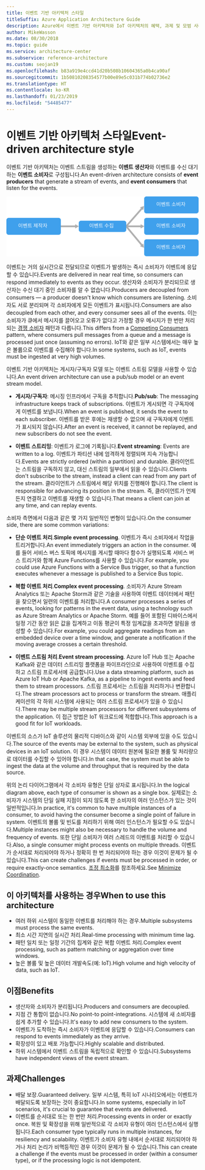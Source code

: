 ```yaml
---
title: 이벤트 기반 아키텍처 스타일
titleSuffix: Azure Application Architecture Guide
description: Azure에서 이벤트 기반 아키텍처와 IoT 아키텍처의 혜택, 과제 및 모범 사례를 설명합니다.
author: MikeWasson
ms.date: 08/30/2018
ms.topic: guide
ms.service: architecture-center
ms.subservice: reference-architecture
ms.custom: seojan19
ms.openlocfilehash: b83a919e4ccd41d20b508b10604365a0b4ca90af
ms.sourcegitcommit: 1b50810208354577b00e89e5c031b774b02736e2
ms.translationtype: HT
ms.contentlocale: ko-KR
ms.lasthandoff: 01/23/2019
ms.locfileid: "54485477"
---
```

# <a name="event-driven-architecture-style"></a><span data-ttu-id="9cb32-103">이벤트 기반 아키텍처 스타일</span><span class="sxs-lookup"><span data-stu-id="9cb32-103">Event-driven architecture style</span></span>

<span data-ttu-id="9cb32-104">이벤트 기반 아키텍처는 이벤트 스트림을 생성하는 **이벤트 생산자**와 이벤트를 수신 대기하는 **이벤트 소비자**로 구성됩니다.</span><span class="sxs-lookup"><span data-stu-id="9cb32-104">An event-driven architecture consists of **event producers** that generate a stream of events, and **event consumers** that listen for the events.</span></span>

![이벤트 기반 아키텍처 스타일의 다이어그램](./images/event-driven.svg)

<span data-ttu-id="9cb32-106">이벤트는 거의 실시간으로 전달되므로 이벤트가 발생하는 즉시 소비자가 이벤트에 응답할 수 있습니다.</span><span class="sxs-lookup"><span data-stu-id="9cb32-106">Events are delivered in near real time, so consumers can respond immediately to events as they occur.</span></span> <span data-ttu-id="9cb32-107">생산자와 소비자가 분리되므로 생산자는 수신 대기 중인 소비자를 알 수 없습니다.</span><span class="sxs-lookup"><span data-stu-id="9cb32-107">Producers are decoupled from consumers &mdash; a producer doesn't know which consumers are listening.</span></span> <span data-ttu-id="9cb32-108">소비자도 서로 분리되며 각 소비자에게 모든 이벤트가 표시됩니다.</span><span class="sxs-lookup"><span data-stu-id="9cb32-108">Consumers are also decoupled from each other, and every consumer sees all of the events.</span></span> <span data-ttu-id="9cb32-109">이는 소비자가 큐에서 메시지를 끌어오고 오류가 없다고 가정할 경우 메시지가 한 번만 처리되는 [경쟁 소비자][competing-consumers] 패턴과 다릅니다.</span><span class="sxs-lookup"><span data-stu-id="9cb32-109">This differs from a [Competing Consumers][competing-consumers] pattern, where consumers pull messages from a queue and a message is processed just once (assuming no errors).</span></span> <span data-ttu-id="9cb32-110">IoT와 같은 일부 시스템에서는 매우 높은 볼륨으로 이벤트를 수집해야 합니다.</span><span class="sxs-lookup"><span data-stu-id="9cb32-110">In some systems, such as IoT, events must be ingested at very high volumes.</span></span>

<span data-ttu-id="9cb32-111">이벤트 기반 아키텍처는 게시자/구독자 모델 또는 이벤트 스트림 모델을 사용할 수 있습니다.</span><span class="sxs-lookup"><span data-stu-id="9cb32-111">An event driven architecture can use a pub/sub model or an event stream model.</span></span>

- <span data-ttu-id="9cb32-112">**게시자/구독자**: 메시징 인프라에서 구독을 추적합니다.</span><span class="sxs-lookup"><span data-stu-id="9cb32-112">**Pub/sub**: The messaging infrastructure keeps track of subscriptions.</span></span> <span data-ttu-id="9cb32-113">이벤트가 게시되면 각 구독자에게 이벤트를 보냅니다.</span><span class="sxs-lookup"><span data-stu-id="9cb32-113">When an event is published, it sends the event to each subscriber.</span></span> <span data-ttu-id="9cb32-114">이벤트를 받은 후에는 재생할 수 없으며 새 구독자에게 이벤트가 표시되지 않습니다.</span><span class="sxs-lookup"><span data-stu-id="9cb32-114">After an event is received, it cannot be replayed, and new subscribers do not see the event.</span></span>

- <span data-ttu-id="9cb32-115">**이벤트 스트리밍**: 이벤트가 로그에 기록됩니다.</span><span class="sxs-lookup"><span data-stu-id="9cb32-115">**Event streaming**: Events are written to a log.</span></span> <span data-ttu-id="9cb32-116">이벤트가 파티션 내에 엄격하게 정렬되며 지속 가능합니다.</span><span class="sxs-lookup"><span data-stu-id="9cb32-116">Events are strictly ordered (within a partition) and durable.</span></span> <span data-ttu-id="9cb32-117">클라이언트는 스트림을 구독하지 않고, 대신 스트림의 일부에서 읽을 수 있습니다.</span><span class="sxs-lookup"><span data-stu-id="9cb32-117">Clients don't subscribe to the stream, instead a client can read from any part of the stream.</span></span> <span data-ttu-id="9cb32-118">클라이언트가 스트림에서 해당 위치를 진행해야 합니다.</span><span class="sxs-lookup"><span data-stu-id="9cb32-118">The client is responsible for advancing its position in the stream.</span></span> <span data-ttu-id="9cb32-119">즉, 클라이언트가 언제든지 연결하고 이벤트를 재생할 수 있습니다.</span><span class="sxs-lookup"><span data-stu-id="9cb32-119">That means a client can join at any time, and can replay events.</span></span>

<span data-ttu-id="9cb32-120">소비자 측면에서 다음과 같은 몇 가지 일반적인 변형이 있습니다.</span><span class="sxs-lookup"><span data-stu-id="9cb32-120">On the consumer side, there are some common variations:</span></span>

- <span data-ttu-id="9cb32-121">**단순 이벤트 처리**.</span><span class="sxs-lookup"><span data-stu-id="9cb32-121">**Simple event processing**.</span></span> <span data-ttu-id="9cb32-122">이벤트가 즉시 소비자에서 작업을 트리거합니다.</span><span class="sxs-lookup"><span data-stu-id="9cb32-122">An event immediately triggers an action in the consumer.</span></span> <span data-ttu-id="9cb32-123">예를 들어 서비스 버스 토픽에 메시지를 게시할 때마다 함수가 실행되도록 서비스 버스 트리거와 함께 Azure Functions를 사용할 수 있습니다.</span><span class="sxs-lookup"><span data-stu-id="9cb32-123">For example, you could use Azure Functions with a Service Bus trigger, so that a function executes whenever a message is published to a Service Bus topic.</span></span>

- <span data-ttu-id="9cb32-124">**복합 이벤트 처리**.</span><span class="sxs-lookup"><span data-stu-id="9cb32-124">**Complex event processing**.</span></span> <span data-ttu-id="9cb32-125">소비자가 Azure Stream Analytics 또는 Apache Storm과 같은 기술을 사용하여 이벤트 데이터에서 패턴을 찾으면서 일련의 이벤트를 처리합니다.</span><span class="sxs-lookup"><span data-stu-id="9cb32-125">A consumer processes a series of events, looking for patterns in the event data, using a technology such as Azure Stream Analytics or Apache Storm.</span></span> <span data-ttu-id="9cb32-126">예를 들어 포함된 디바이스에서 일정 기간 동안 읽은 값을 집계하고 이동 평균이 특정 임계값을 초과하면 알림을 생성할 수 있습니다.</span><span class="sxs-lookup"><span data-stu-id="9cb32-126">For example, you could aggregate readings from an embedded device over a time window, and generate a notification if the moving average crosses a certain threshold.</span></span>

- <span data-ttu-id="9cb32-127">**이벤트 스트림 처리**.</span><span class="sxs-lookup"><span data-stu-id="9cb32-127">**Event stream processing**.</span></span> <span data-ttu-id="9cb32-128">Azure IoT Hub 또는 Apache Kafka와 같은 데이터 스트리밍 플랫폼을 파이프라인으로 사용하여 이벤트를 수집하고 스트림 프로세서에 공급합니다.</span><span class="sxs-lookup"><span data-stu-id="9cb32-128">Use a data streaming platform, such as Azure IoT Hub or Apache Kafka, as a pipeline to ingest events and feed them to stream processors.</span></span> <span data-ttu-id="9cb32-129">스트림 프로세서는 스트림을 처리하거나 변환합니다.</span><span class="sxs-lookup"><span data-stu-id="9cb32-129">The stream processors act to process or transform the stream.</span></span> <span data-ttu-id="9cb32-130">애플리케이션의 각 하위 시스템에 사용되는 여러 스트림 프로세서가 있을 수 있습니다.</span><span class="sxs-lookup"><span data-stu-id="9cb32-130">There may be multiple stream processors for different subsystems of the application.</span></span> <span data-ttu-id="9cb32-131">이 접근 방법은 IoT 워크로드에 적합합니다.</span><span class="sxs-lookup"><span data-stu-id="9cb32-131">This approach is a good fit for IoT workloads.</span></span>

<span data-ttu-id="9cb32-132">이벤트의 소스가 IoT 솔루션의 물리적 디바이스와 같이 시스템 외부에 있을 수도 있습니다.</span><span class="sxs-lookup"><span data-stu-id="9cb32-132">The source of the events may be external to the system, such as physical devices in an IoT solution.</span></span> <span data-ttu-id="9cb32-133">이 경우 시스템이 데이터 원본에 필요한 볼륨 및 처리량으로 데이터를 수집할 수 있어야 합니다.</span><span class="sxs-lookup"><span data-stu-id="9cb32-133">In that case, the system must be able to ingest the data at the volume and throughput that is required by the data source.</span></span>

<span data-ttu-id="9cb32-134">위의 논리 다이어그램에서 각 소비자 유형은 단일 상자로 표시됩니다.</span><span class="sxs-lookup"><span data-stu-id="9cb32-134">In the logical diagram above, each type of consumer is shown as a single box.</span></span> <span data-ttu-id="9cb32-135">실제로는 소비자가 시스템의 단일 실패 지점이 되지 않도록 한 소비자의 여러 인스턴스가 있는 것이 일반적입니다.</span><span class="sxs-lookup"><span data-stu-id="9cb32-135">In practice, it's common to have multiple instances of a consumer, to avoid having the consumer become a single point of failure in system.</span></span> <span data-ttu-id="9cb32-136">이벤트의 볼륨 및 빈도를 처리하기 위해 여러 인스턴스가 필요할 수도 있습니다.</span><span class="sxs-lookup"><span data-stu-id="9cb32-136">Multiple instances might also be necessary to handle the volume and frequency of events.</span></span> <span data-ttu-id="9cb32-137">또한 단일 소비자가 여러 스레드의 이벤트를 처리할 수 있습니다.</span><span class="sxs-lookup"><span data-stu-id="9cb32-137">Also, a single consumer might process events on multiple threads.</span></span> <span data-ttu-id="9cb32-138">이벤트가 순서대로 처리되어야 하거나 정확히 한 번 처리되어야 하는 경우 이것이 문제가 될 수 있습니다.</span><span class="sxs-lookup"><span data-stu-id="9cb32-138">This can create challenges if events must be processed in order, or require exactly-once semantics.</span></span> <span data-ttu-id="9cb32-139">[조정 최소화][minimize-coordination]를 참조하세요.</span><span class="sxs-lookup"><span data-stu-id="9cb32-139">See [Minimize Coordination][minimize-coordination].</span></span>

## <a name="when-to-use-this-architecture"></a><span data-ttu-id="9cb32-140">이 아키텍처를 사용하는 경우</span><span class="sxs-lookup"><span data-stu-id="9cb32-140">When to use this architecture</span></span>

- <span data-ttu-id="9cb32-141">여러 하위 시스템이 동일한 이벤트를 처리해야 하는 경우.</span><span class="sxs-lookup"><span data-stu-id="9cb32-141">Multiple subsystems must process the same events.</span></span>
- <span data-ttu-id="9cb32-142">최소 시간 지연의 실시간 처리.</span><span class="sxs-lookup"><span data-stu-id="9cb32-142">Real-time processing with minimum time lag.</span></span>
- <span data-ttu-id="9cb32-143">패턴 일치 또는 일정 기간의 집계와 같은 복합 이벤트 처리.</span><span class="sxs-lookup"><span data-stu-id="9cb32-143">Complex event processing, such as pattern matching or aggregation over time windows.</span></span>
- <span data-ttu-id="9cb32-144">높은 볼륨 및 높은 데이터 개발속도(예: IoT).</span><span class="sxs-lookup"><span data-stu-id="9cb32-144">High volume and high velocity of data, such as IoT.</span></span>

## <a name="benefits"></a><span data-ttu-id="9cb32-145">이점</span><span class="sxs-lookup"><span data-stu-id="9cb32-145">Benefits</span></span>

- <span data-ttu-id="9cb32-146">생산자와 소비자가 분리됩니다.</span><span class="sxs-lookup"><span data-stu-id="9cb32-146">Producers and consumers are decoupled.</span></span>
- <span data-ttu-id="9cb32-147">지점 간 통합이 없습니다.</span><span class="sxs-lookup"><span data-stu-id="9cb32-147">No point-to point-integrations.</span></span> <span data-ttu-id="9cb32-148">시스템에 새 소비자를 쉽게 추가할 수 있습니다.</span><span class="sxs-lookup"><span data-stu-id="9cb32-148">It's easy to add new consumers to the system.</span></span>
- <span data-ttu-id="9cb32-149">이벤트가 도착하는 즉시 소비자가 이벤트에 응답할 수 있습니다.</span><span class="sxs-lookup"><span data-stu-id="9cb32-149">Consumers can respond to events immediately as they arrive.</span></span>
- <span data-ttu-id="9cb32-150">확장성이 있고 배포 가능합니다.</span><span class="sxs-lookup"><span data-stu-id="9cb32-150">Highly scalable and distributed.</span></span>
- <span data-ttu-id="9cb32-151">하위 시스템에서 이벤트 스트림을 독립적으로 확인할 수 있습니다.</span><span class="sxs-lookup"><span data-stu-id="9cb32-151">Subsystems have independent views of the event stream.</span></span>

## <a name="challenges"></a><span data-ttu-id="9cb32-152">과제</span><span class="sxs-lookup"><span data-stu-id="9cb32-152">Challenges</span></span>

- <span data-ttu-id="9cb32-153">배달 보장.</span><span class="sxs-lookup"><span data-stu-id="9cb32-153">Guaranteed delivery.</span></span> <span data-ttu-id="9cb32-154">일부 시스템, 특히 IoT 시나리오에서는 이벤트가 배달되도록 보장하는 것이 중요합니다.</span><span class="sxs-lookup"><span data-stu-id="9cb32-154">In some systems, especially in IoT scenarios, it's crucial to guarantee that events are delivered.</span></span>
- <span data-ttu-id="9cb32-155">이벤트를 순서대로 또는 한 번만 처리.</span><span class="sxs-lookup"><span data-stu-id="9cb32-155">Processing events in order or exactly once.</span></span> <span data-ttu-id="9cb32-156">복원 및 확장성을 위해 일반적으로 각 소비자 유형이 여러 인스턴스에서 실행됩니다.</span><span class="sxs-lookup"><span data-stu-id="9cb32-156">Each consumer type typically runs in multiple instances, for resiliency and scalability.</span></span> <span data-ttu-id="9cb32-157">이벤트가 소비자 유형 내에서 순서대로 처리되어야 하거나 처리 논리가 비멱등적인 경우 이것이 문제가 될 수 있습니다.</span><span class="sxs-lookup"><span data-stu-id="9cb32-157">This can create a challenge if the events must be processed in order (within a consumer type), or if the processing logic is not idempotent.</span></span>

 <!-- links -->

[competing-consumers]: ../../patterns/competing-consumers.md
[minimize-coordination]: ../design-principles/minimize-coordination.md
